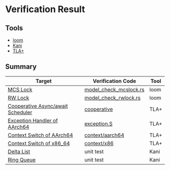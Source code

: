 # Verification Result

## Tools

- [loom](https://github.com/tokio-rs/loom)
- [Kani](https://github.com/model-checking/kani)
- [TLA+](https://github.com/tlaplus/tlaplus)

## Summary

| Target | Verification Code | Tool |
|--------|--------|-----|
| [MCS Lock](https://github.com/tier4/awkernel_sync/blob/main/src/mcs.rs) | [model_check_mcslock.rs](https://github.com/tier4/awkernel_sync/blob/main/tests/model_check_mcslock.rs) | loom |
| [RW Lock](https://github.com/tier4/awkernel_sync/blob/main/src/rwlock.rs) | [model_check_rwlock.rs](https://github.com/tier4/awkernel_sync/blob/main/tests/model_check_rwlock.rs) | loom |
| [Cooperative Async/await Scheduler](./awkernel_async_lib/src/task.rs) | [cooperative](./specification/awkernel_async_lib/src/task/cooperative/) | TLA+ |
| [Exception Handler of AArch64](./kernel/asm/aarch64/exception.S) | [exception.S](./specification/kernel/asm/aarch64/exception.S/) | TLA+ |
| [Context Switch of AArch64](./awkernel_lib/src/context/aarch64.rs) | [context/aarch64](./specification/awkernel_lib/src/context/aarch64/) | TLA+ |
| [Context Switch of x86_64](./awkernel_lib/src/context/x86_64.rs) | [context/x86](./specification/awkernel_lib/src/context/x86/) | TLA+ |
| [Delta List](./awkernel_async_lib_verified/src/delta_list.rs) | unit test | Kani |
| [Ring Queue](./awkernel_async_lib_verified/src/ringq.rs) | unit test | Kani |
